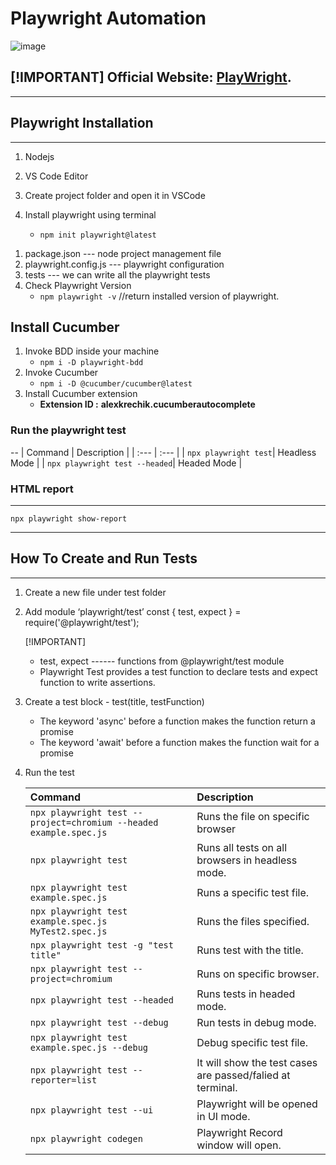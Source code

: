# Playwright Automation

![image](https://miro.medium.com/v2/resize:fit:640/format:webp/1*qsVbAwEINjfgaGe2SuK3oQ.png)

[!IMPORTANT]
Official Website: [PlayWright](https://playwright.dev/docs/intro).
-----------------  

-----------------------------------------------------------------------------------------
## Playwright Installation
-----------------------------------------------------------------------------------------

1) Nodejs
2) VS Code Editor
3) Create project folder  and  open it in VSCode

4) Install playwright  using terminal
    + `npm init playwright@latest`

  1. package.json           ---  node project management file
  2. playwright.config.js   ---  playwright configuration
  3. tests                  ---  we can write all the playwright tests
  4. Check Playwright Version
      + `npm playwright -v`     //return installed version of playwright.

## Install Cucumber 
  1) Invoke BDD inside your machine
      + `npm i -D playwright-bdd`
  2) Invoke Cucumber
      + `npm i -D @cucumber/cucumber@latest`
  3) Install Cucumber extension 
      + __Extension ID :__ **alexkrechik.cucumberautocomplete**

### Run the playwright test
--
    | Command | Description |
    | :--- | :--- |
    | `npx playwright test`| Headless Mode |
    | `npx playwright test --headed`| Headed Mode |

### HTML report
-------------
  `npx playwright show-report`

-------------------------------------------------------------------------------------------
## How To Create and Run Tests 
-------------------------------------------------------------------------------------------
1) Create a new file under test folder
2) Add module ‘playwright/test’
    const { test, expect } = require('@playwright/test');
    
    [!IMPORTANT]
    + test, expect  ------ functions from @playwright/test module
    * Playwright Test provides a test function to declare tests and expect function to write assertions.

3) Create a test block - test(title, testFunction)

    + The keyword 'async' before a function makes the function return a promise
    * The keyword 'await' before a function makes the function wait for a promise

4) Run the test

    | Command | Description |
    | :--- | :--- |
    | `npx playwright test --project=chromium --headed  example.spec.js` | Runs the file on specific browser |
    | `npx playwright test` | Runs all tests on all browsers in headless mode. |
    | `npx playwright test  example.spec.js` | Runs a specific test file. |
    | `npx playwright test  example.spec.js  MyTest2.spec.js`| Runs the files specified. |
    | `npx playwright test -g "test title"` | Runs test with the title. |
    | `npx playwright test --project=chromium` | Runs on specific browser. |
    | `npx playwright test --headed`| Runs tests in headed mode. |
    | `npx playwright test --debug`| Run tests in debug mode. |
    | `npx playwright test example.spec.js --debug` | Debug specific test file. |
    | `npx playwright test --reporter=list` |  It will show the test cases are passed/falied at terminal. |
    | `npx playwright test --ui` | Playwright will be opened in UI mode. |
    | `npx playwright codegen` | Playwright Record window will open. |
